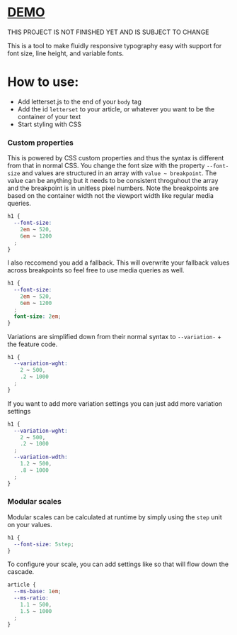 # [DEMO](http://skscratch.bitballoon.com/)

THIS PROJECT IS NOT FINISHED YET AND IS SUBJECT TO CHANGE

This is a tool to make fluidly responsive typography easy with support for font size, line height, and variable fonts.

# How to use:

* Add letterset.js to the end of your `body` tag
* Add the id `letterset` to your article, or whatever you want to be the container of your text
* Start styling with CSS

### Custom properties

This is powered by CSS custom properties and thus the syntax is different from that in normal CSS. You change the font size with the property `--font-size` and values are structured in an array with `value ~ breakpoint`. The value can be anything but it needs to be consistent throguhout the array and the breakpoint is in unitless pixel numbers. Note the breakpoints are based on the container width not the viewport width like regular media queries.

```css
h1 {
  --font-size:
    2em ~ 520,
    6em ~ 1200
  ;
}
```

I also reccomend you add a fallback. This will overwrite your fallback values across breakpoints so feel free to use media queries as well.

```css
h1 {
  --font-size:
    2em ~ 520,
    6em ~ 1200
  ;
  font-size: 2em;
}
```

Variations are simplified down from their normal syntax to `--variation-` + the feature code.

```css
h1 {
  --variation-wght:
    2 ~ 500,
    .2 ~ 1000
  ;
}
```

If you want to add more variation settings you can just add more variation settings

```css
h1 {
  --variation-wght:
    2 ~ 500,
    .2 ~ 1000
  ;
  --variation-wdth:
    1.2 ~ 500,
    .8 ~ 1000
  ;
}
```

### Modular scales

Modular scales can be calculated at runtime by simply using the `step` unit on your values.

```css
h1 {
  --font-size: 5step;
}
```

To configure your scale, you can add settings like so that will flow down the cascade.

```css
article {
  --ms-base: 1em;
  --ms-ratio:
    1.1 ~ 500,
    1.5 ~ 1000
  ;
}
```